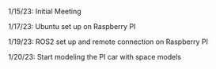 1/15/23: Initial Meeting

1/17/23: Ubuntu set up on Raspberry PI

1/19/23: ROS2 set up and remote connection on Raspberry PI

1/20/23: Start modeling the PI car with space models